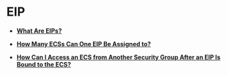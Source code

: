 # EIP<a name="faq_eip"></a>

-   **[What Are EIPs?](what-are-eips-0.md)**  

-   **[How Many ECSs Can One EIP Be Assigned to?](how-many-ecss-can-one-eip-be-assigned-to.md)**  

-   **[How Can I Access an ECS from Another Security Group After an EIP Is Bound to the ECS?](how-can-i-access-an-ecs-from-another-security-group-after-an-eip-is-bound-to-the-ecs.md)**  


